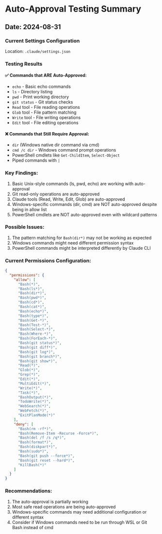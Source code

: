 # Auto-Approval Testing Summary

## Date: 2024-08-31

### Current Settings Configuration
Location: `.claude/settings.json`

### Testing Results

#### ✅ Commands that ARE Auto-Approved:
- `echo` - Basic echo commands
- `ls` - Directory listing  
- `pwd` - Print working directory
- `git status` - Git status checks
- `Read` tool - File reading operations
- `Glob` tool - File pattern matching
- `Write` tool - File writing operations
- `Edit` tool - File editing operations

#### ❌ Commands that Still Require Approval:
- `dir` (Windows native dir command via cmd)
- `cmd /c dir` - Windows command prompt operations
- PowerShell cmdlets like `Get-ChildItem`, `Select-Object`
- Piped commands with `|`

### Key Findings:
1. Basic Unix-style commands (ls, pwd, echo) are working with auto-approval
2. Git read-only operations are auto-approved
3. Claude tools (Read, Write, Edit, Glob) are auto-approved
4. Windows-specific commands (dir, cmd) are NOT auto-approved despite being in allow list
5. PowerShell cmdlets are NOT auto-approved even with wildcard patterns

### Possible Issues:
1. The pattern matching for `Bash(dir*)` may not be working as expected
2. Windows commands might need different permission syntax
3. PowerShell commands might be interpreted differently by Claude CLI

### Current Permissions Configuration:
```json
{
  "permissions": {
    "allow": [
      "Bash(*)",
      "Bash(ls*)",
      "Bash(dir*)",
      "Bash(pwd*)",
      "Bash(cd*)",
      "Bash(cat*)",
      "Bash(echo*)",
      "Bash(type*)",
      "Bash(Get-*)",
      "Bash(Test-*)",
      "Bash(Select-*)",
      "Bash(Where-*)",
      "Bash(ForEach-*)",
      "Bash(git status*)",
      "Bash(git diff*)",
      "Bash(git log*)",
      "Bash(git branch*)",
      "Bash(git show*)",
      "Read(*)",
      "Glob(*)",
      "Grep(*)",
      "Edit(*)",
      "MultiEdit(*)",
      "Write(*)",
      "Task(*)",
      "BashOutput(*)",
      "TodoWrite(*)",
      "WebSearch(*)",
      "WebFetch(*)",
      "ExitPlanMode(*)"
    ],
    "deny": [
      "Bash(rm -rf*)",
      "Bash(Remove-Item -Recurse -Force*)",
      "Bash(del /f /s /q*)",
      "Bash(format*)",
      "Bash(diskpart*)",
      "Bash(sudo*)",
      "Bash(git push --force*)",
      "Bash(git reset --hard*)",
      "KillBash(*)"
    ]
  }
}
```

### Recommendations:
1. The auto-approval is partially working
2. Most safe read operations are being auto-approved
3. Windows-specific commands may need additional configuration or different syntax
4. Consider if Windows commands need to be run through WSL or Git Bash instead of cmd